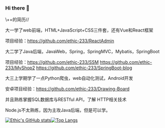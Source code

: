 ### Hi there 👋

\\++的简历//

大一学了web前端，HTML+JavaScript+CSS三件套，还有Vue和React框架

项目经验：https://github.com/ethic-233/ReactAdmin

大二学了Java后端，JavaWeb，Spring，SpringMVC，Mybatis，SpringBoot

项目经验：https://github.com/ethic-233/SSM
https://github.com/ethic-233/MyShop2
https://github.com/ethic-233/SpringBoot-blog

大三上学期学了一点Python爬虫，web自动化测试，Android开发

安卓项目经验：https://github.com/ethic-233/Drawing-Board

并且熟练掌握SQL数据库与RESTful API，了解 HTTP相关技术

Node.js不太熟练，因为主攻Java后端，但是可以学。

[![Ethic's GitHub stats](https://github-readme-stats.vercel.app/api?username=ethic-233&show_icons=true&theme=merko)](https://github.com/ethic-233/github-readme-stats)[![Top Langs](https://github-readme-stats.vercel.app/api/top-langs/?username=ethic-233&layout=compact)](https://github.com/anuraghazra/github-readme-stats)
